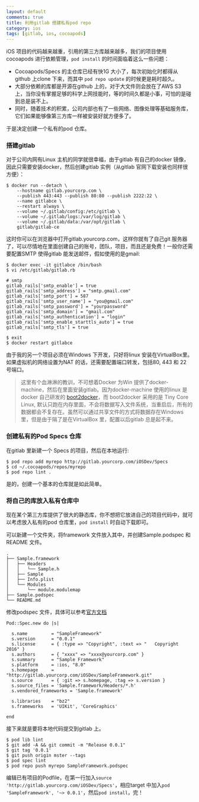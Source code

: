 ```yaml
---
layout: default
comments: true
title: 利用gitlab 搭建私有pod repo
category: ios
tags: [gitlab, ios, cocoapods]
---
```


iOS 项目的代码越来越重，引用的第三方库越来越多，我们的项目使用cocoapods 进行依赖管理，`pod install` 的时间面临着这么一些问题：

- Cocoapods/Specs 的主仓库已经有快1G 大小了，每次初始化时都得从github 上clone 下来，而其中 `pod repo update` 的时候更是耗时超久。
- 大部分依赖的库都是开源在github 上的，对于大文件则会放在了AWS S3 上，当你没有掌握足够的科学上网技能时，等的时间久都是小事，可怕的是碰到总是装不上。
- 同时，随着技术的积累，公司内部也有了一些网络、图像处理等基础服务库，它们如果能够像第三方库一样被安装好就方便多了。

于是决定创建一个私有的pod 仓库。

### 搭建gitlab

对于公司内网有Linux 主机的同学就很幸福，由于gitlab 有自己的docker 镜像，因此只需要安装docker，然后创建gitlab 实例（从gitlab 官网下载安装也同样很方便）：

```
$ docker run --detach \
    --hostname gitlab.yourcorp.com \
    --publish 443:443 --publish 80:80 --publish 2222:22 \
    --name gitlabce \
    --restart always \
    --volume ~/.gitlab/config:/etc/gitlab \
    --volume ~/.gitlab/logs:/var/log/gitlab \
    --volume ~/.gitlab/data:/var/opt/gitlab \
    gitlab/gitlab-ce
```

<!-- more -->

这时你可以在浏览器中打开gitlab.yourcorp.com，这样你就有了自己git 服务器了，可以尽情地在里面创建自己的账号，团队，项目，而且还是免费！一般你还需要配置SMTP 使得gitlab 能发送邮件，假如使用的是gmail:

```
$ docker exec -it gitlabce /bin/bash
$ vi /etc/gitlab/gitlab.rb

# smtp
gitlab_rails['smtp_enable'] = true
gitlab_rails['smtp_address'] = "smtp.gmail.com"
gitlab_rails['smtp_port'] = 587
gitlab_rails['smtp_user_name'] = "you@gmail.com"
gitlab_rails['smtp_password'] = "yourpassword"
gitlab_rails['smtp_domain'] = "gmail.com"
gitlab_rails['smtp_authentication'] = "login"
gitlab_rails['smtp_enable_starttls_auto'] = true
gitlab_rails['smtp_tls'] = true

$ exit
$ docker restart gitlabce
```

由于我的另一个项目必须在Windows 下开发，只好将linux 安装在VirtualBox里。如果虚拟机的网络设置为NAT 的话，还需要配置端口转发，包括80, 443 和 22 号端口。

> 这里有个血淋淋的教训，不可想着Docker 为Win 提供了docker-machine，然后在里面安装gitlab。因为docker-machine 使用的linux 是docker 自己研发的 [boot2docker](https://github.com/boot2docker/boot2docker)，而
boot2docker 采用的是 Tiny Core Linux, 默认只跑在内存里面，不会将数据写入文件系统，当重启后，所有的数据都会不复存在。虽然可以通过共享文件的方式将数据存在Windows 里，但是由于隔了是在VirtualBox 里，配置以后gitlab 总是起不来。

### 创建私有的Pod Specs 仓库
在gitlab 里新建一个 Specs 的项目，然后在本地运行:

```
$ pod repo add myrepo http://gitlab.yourcorp.com/iOSDev/Specs
$ cd ~/.cocoapods/repos/myrepo
$ pod repo lint .
```

是的，创建一个基本的仓库就是如此简单。

### 将自己的库放入私有仓库中

现在某个第三方库提供了很大的静态库，你不想把它放进自己的项目代码中，就可以考虑放入私有的pod 仓库里，`pod install` 时自动下载即可。

可以新建一个文件夹，将framework 文件放入其中，并创建Sample.podspec 和README 文件。

```
.
├── Sample.framework
│   ├── Headers
│   │   └── Sample.h
│   ├── Sample
│   ├── Info.plist
│   └── Modules
│       └── module.modulemap
├── Sample.podspec
└── README.md
```

修改podspec 文件，具体可以参考[官方文档](https://guides.cocoapods.org/making/specs-and-specs-repo.html)

```
Pod::Spec.new do |s|

  s.name         = "SampleFramework"
  s.version      = "0.0.1"
  s.license      = { :type => "Copyright", :text => "   Copyright 2016" }
  s.authors      = { "xxxx" => "xxxx@yourcorp.com" }
  s.summary      = "Sample Framework"
  s.platform     = :ios, "8.0"
  s.homepage     = "http://gitlab.yourcorp.com/iOSDev/SampleFramework.git"
  s.source       = { :git => s.homepage, :tag => s.version }
  s.source_files = 'Sample.framework/Headers/*.h'
  s.vendored_frameworks = 'Sample.framework'

  s.libraries    = "bz2"
  s.frameworks   = 'UIKit', 'CoreGraphics'

end
```

接下来就是要将本地代码提交到gitlab 上。

```
$ pod lib lint
$ git add -A && git commit -m "Release 0.0.1"
$ git tag '0.0.1'
$ git push origin mster --tags
$ pod spec lint
$ pod repo push myrepo SampleFramework.podspec
```

编辑已有项目的Podfile，在第一行加入`source 'http://gitlab.yourcorp.com/iOSDev/Specs'`，相应target 中加入`pod 'SampleFramework', '~> 0.0.1'`，然后`pod install`，完！
